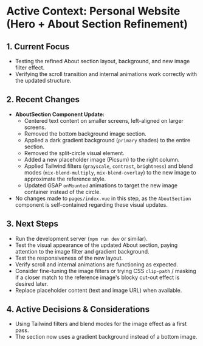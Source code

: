 # Active Context: Personal Website (Hero + About Section Refinement)

## 1. Current Focus

*   Testing the refined About section layout, background, and new image filter effect.
*   Verifying the scroll transition and internal animations work correctly with the updated structure.

## 2. Recent Changes

*   **AboutSection Component Update:**
    *   Centered text content on smaller screens, left-aligned on larger screens.
    *   Removed the bottom background image section.
    *   Applied a dark gradient background (`primary` shades) to the entire section.
    *   Removed the split-circle visual element.
    *   Added a new placeholder image (Picsum) to the right column.
    *   Applied Tailwind filters (`grayscale`, `contrast`, `brightness`) and blend modes (`mix-blend-multiply`, `mix-blend-overlay`) to the new image to approximate the reference style.
    *   Updated GSAP `onMounted` animations to target the new image container instead of the circle.
*   No changes made to `pages/index.vue` in this step, as the `AboutSection` component is self-contained regarding these visual updates.

## 3. Next Steps

*   Run the development server (`npm run dev` or similar).
*   Test the visual appearance of the updated About section, paying attention to the image filter and gradient background.
*   Test the responsiveness of the new layout.
*   Verify scroll and internal animations are functioning as expected.
*   Consider fine-tuning the image filters or trying CSS `clip-path` / masking if a closer match to the reference image's blocky cut-out effect is desired later.
*   Replace placeholder content (text and image URL) when available.

## 4. Active Decisions & Considerations

*   Using Tailwind filters and blend modes for the image effect as a first pass.
*   The section now uses a gradient background instead of a bottom image.
